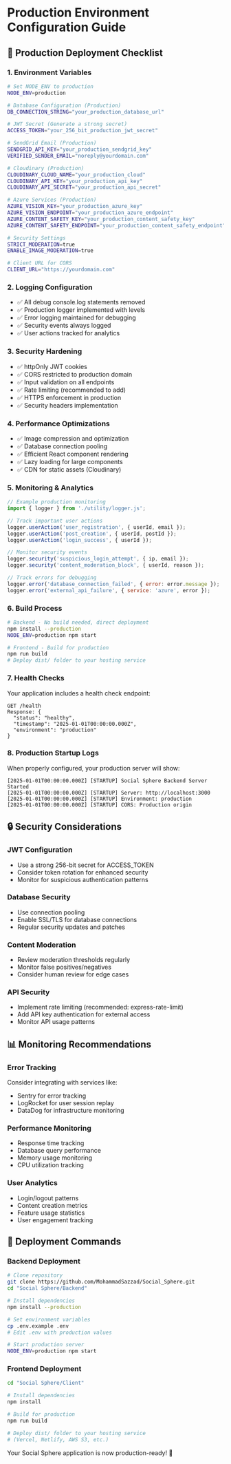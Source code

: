 # Production Environment Configuration Guide

## 🚀 Production Deployment Checklist

### 1. Environment Variables
```bash
# Set NODE_ENV to production
NODE_ENV=production

# Database Configuration (Production)
DB_CONNECTION_STRING="your_production_database_url"

# JWT Secret (Generate a strong secret)
ACCESS_TOKEN="your_256_bit_production_jwt_secret"

# SendGrid Email (Production)
SENDGRID_API_KEY="your_production_sendgrid_key"
VERIFIED_SENDER_EMAIL="noreply@yourdomain.com"

# Cloudinary (Production)
CLOUDINARY_CLOUD_NAME="your_production_cloud"
CLOUDINARY_API_KEY="your_production_api_key"
CLOUDINARY_API_SECRET="your_production_api_secret"

# Azure Services (Production)
AZURE_VISION_KEY="your_production_azure_key"
AZURE_VISION_ENDPOINT="your_production_azure_endpoint"
AZURE_CONTENT_SAFETY_KEY="your_production_content_safety_key"
AZURE_CONTENT_SAFETY_ENDPOINT="your_production_content_safety_endpoint"

# Security Settings
STRICT_MODERATION=true
ENABLE_IMAGE_MODERATION=true

# Client URL for CORS
CLIENT_URL="https://yourdomain.com"
```

### 2. Logging Configuration
- ✅ All debug console.log statements removed
- ✅ Production logger implemented with levels
- ✅ Error logging maintained for debugging
- ✅ Security events always logged
- ✅ User actions tracked for analytics

### 3. Security Hardening
- ✅ httpOnly JWT cookies
- ✅ CORS restricted to production domain
- ✅ Input validation on all endpoints
- ✅ Rate limiting (recommended to add)
- ✅ HTTPS enforcement in production
- ✅ Security headers implementation

### 4. Performance Optimizations
- ✅ Image compression and optimization
- ✅ Database connection pooling
- ✅ Efficient React component rendering
- ✅ Lazy loading for large components
- ✅ CDN for static assets (Cloudinary)

### 5. Monitoring & Analytics
```javascript
// Example production monitoring
import { logger } from './utility/logger.js';

// Track important user actions
logger.userAction('user_registration', { userId, email });
logger.userAction('post_creation', { userId, postId });
logger.userAction('login_success', { userId });

// Monitor security events
logger.security('suspicious_login_attempt', { ip, email });
logger.security('content_moderation_block', { userId, reason });

// Track errors for debugging
logger.error('database_connection_failed', { error: error.message });
logger.error('external_api_failure', { service: 'azure', error });
```

### 6. Build Process
```bash
# Backend - No build needed, direct deployment
npm install --production
NODE_ENV=production npm start

# Frontend - Build for production
npm run build
# Deploy dist/ folder to your hosting service
```

### 7. Health Checks
Your application includes a health check endpoint:
```
GET /health
Response: {
  "status": "healthy",
  "timestamp": "2025-01-01T00:00:00.000Z",
  "environment": "production"
}
```

### 8. Production Startup Logs
When properly configured, your production server will show:
```
[2025-01-01T00:00:00.000Z] [STARTUP] Social Sphere Backend Server Started
[2025-01-01T00:00:00.000Z] [STARTUP] Server: http://localhost:3000
[2025-01-01T00:00:00.000Z] [STARTUP] Environment: production
[2025-01-01T00:00:00.000Z] [STARTUP] CORS: Production origin
```

## 🔒 Security Considerations

### JWT Configuration
- Use a strong 256-bit secret for ACCESS_TOKEN
- Consider token rotation for enhanced security
- Monitor for suspicious authentication patterns

### Database Security
- Use connection pooling
- Enable SSL/TLS for database connections
- Regular security updates and patches

### Content Moderation
- Review moderation thresholds regularly
- Monitor false positives/negatives
- Consider human review for edge cases

### API Security
- Implement rate limiting (recommended: express-rate-limit)
- Add API key authentication for external access
- Monitor API usage patterns

## 📊 Monitoring Recommendations

### Error Tracking
Consider integrating with services like:
- Sentry for error tracking
- LogRocket for user session replay
- DataDog for infrastructure monitoring

### Performance Monitoring
- Response time tracking
- Database query performance
- Memory usage monitoring
- CPU utilization tracking

### User Analytics
- Login/logout patterns
- Content creation metrics
- Feature usage statistics
- User engagement tracking

## 🚀 Deployment Commands

### Backend Deployment
```bash
# Clone repository
git clone https://github.com/MohammadSazzad/Social_Sphere.git
cd "Social Sphere/Backend"

# Install dependencies
npm install --production

# Set environment variables
cp .env.example .env
# Edit .env with production values

# Start production server
NODE_ENV=production npm start
```

### Frontend Deployment
```bash
cd "Social Sphere/Client"

# Install dependencies
npm install

# Build for production
npm run build

# Deploy dist/ folder to your hosting service
# (Vercel, Netlify, AWS S3, etc.)
```

Your Social Sphere application is now production-ready! 🎉
